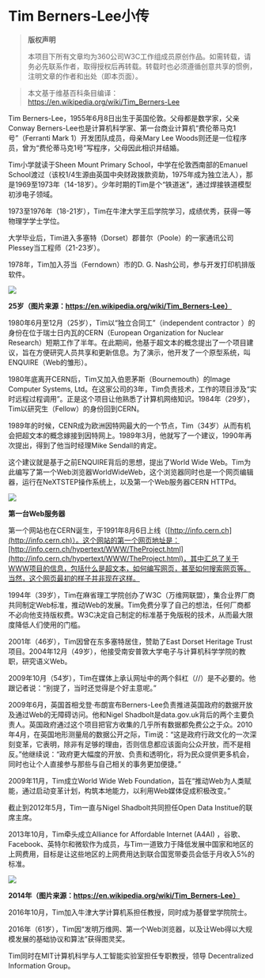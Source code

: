 # Tim Berners-Lee小传

> **版权声明**
> 
> 本项目下所有文章均为360公司W3C工作组成员原创作品。如需转载，请务必先联系作者，取得授权后再转载。转载时也必须遵循创意共享的惯例，注明文章的作者和出处（即本页面）。


> 本文基于维基百科条目编译：https://en.wikipedia.org/wiki/Tim_Berners-Lee

Tim Berners-Lee，1955年6月8日出生于英国伦敦。父母都是数学家，父亲Conway Berners-Lee也是计算机科学家、第一台商业计算机“费伦蒂马克1号”（Ferranti Mark 1）开发团队成员，母亲Mary Lee Woods则还是一位程序员，曾为“费伦蒂马克1号”写程序，父母因此相识并结婚。

Tim小学就读于Sheen Mount Primary School，中学在伦敦西南部的Emanuel School渡过（该校1/4生源由英国中央财政拨款资助，1975年成为独立法人），那是1969至1973年（14-18岁）。少年时期的Tim是个“铁道迷”，通过焊接铁道模型初涉电子领域。

1973至1976年（18-21岁），Tim在牛津大学王后学院学习，成绩优秀，获得一等物理学学士学位。

大学毕业后，Tim进入多塞特（Dorset）郡普尔（Poole）的一家通讯公司Plessey当工程师（21-23岁）。

1978年，Tim加入芬当（Ferndown）市的D. G. Nash公司，参与开发打印机排版软件。

![](https://p0.ssl.qhimg.com/t012d5da1eff530a641.png)

**25岁（图片来源：https://en.wikipedia.org/wiki/Tim_Berners-Lee）**

1980年6月至12月（25岁），Tim以“独立合同工”（independent contractor ）的身份在位于瑞士日内瓦的CERN（European Organization for Nuclear Research）短期工作了半年。在此期间，他基于超文本的概念提出了一个项目建议，旨在方便研究人员共享和更新信息。为了演示，他开发了一个原型系统，叫ENQUIRE（Web的雏形）。

1980年底离开CERN后，Tim又加入伯恩茅斯（Bournemouth）的Image Computer Systems, Ltd。在这家公司的3年，Tim负责技术，工作的项目涉及“实时远程过程调用”。正是这个项目让他熟悉了计算机网络知识。1984年（29岁），Tim以研究生（Fellow）的身份回到CERN。

1989年的时候，CENR成为欧洲因特网最大的一个节点，Tim（34岁）从而有机会把超文本的概念嫁接到因特网上。1989年3月，他就写了一个建议，1990年再次提出，得到了他当时经理Mike Sendall的肯定。

这个建议就是基于之前ENQUIRE背后的思想，提出了World Wide Web。Tim为此编写了第一个Web浏览器WorldWideWeb，这个浏览器同时也是一个网页编辑器，运行在NeXTSTEP操作系统上，以及第一个Web服务器CERN HTTPd。

![](https://p0.ssl.qhimg.com/t01b71409b5e7eac46f.png)

**第一台Web服务器**

第一个网站也在CERN诞生，于1991年8月6日上线（[http://info.cern.ch](http://info.cern.ch)）。这个网站的第一个网页地址是：[http://info.cern.ch/hypertext/WWW/TheProject.html](http://info.cern.ch/hypertext/WWW/TheProject.html)，其中汇总了关于WWW项目的信息，包括什么是超文本，如何编写网页，甚至如何搜索网页等。当然，这个网页最初的样子并非现在这样。

1994年（39岁），Tim在麻省理工学院创办了W3C（万维网联盟），集合业界厂商共同制定Web标准，推动Web的发展。Tim免费分享了自己的想法，任何厂商都不必向他支持版权费。W3C决定自己制定的标准基于免版税的技术，从而最大限度降低人们使用的门槛。

2001年（46岁），Tim因曾在东多塞特居住，赞助了East Dorset Heritage Trust项目。2004年12月（49岁），他接受南安普敦大学电子与计算机科学学院的教职，研究语义Web。

2009年10月（54岁），Tim在媒体上承认网址中的两个斜杠（//）是不必要的。他跟记者说：“别提了，当时还觉得是个好主意呢。”

2009年6月，英国首相戈登·布朗宣布Berners-Lee负责推进英国政府的数据开放及通过Web的无障碍访问。他和Nigel Shadbolt是data.gov.uk背后的两个主要负责人。英国政府通过这个项目把官方收集的几乎所有数据都免费公之于众。2010年4月，在英国地形测量局的数据公开之际，Tim说：“这是政府行政文化的一次深刻变革，它表明，除非有足够的理由，否则信息都应该面向公众开放，而不是相反。”他继续说：“政府更大幅度的开放、负责和透明化，将为民众提供更多机会，同时也让个人直接参与那些与自己相关的事务更加便捷。”

2009年11月，Tim成立World Wide Web Foundation，旨在“推动Web为人类赋能，通过启动变革计划，构筑本地能力，以利用Web媒体促成积极改变。”

截止到2012年5月，Tim一直与Nigel Shadbolt共同担任Open Data Institue的联席主席。

2013年10月，Tim牵头成立Alliance for Affordable Internet (A4AI) ，谷歌、Facebook、英特尔和微软作为成员，与Tim一道致力于降低发展中国家和地区的上网费用，目标是让这些地区的上网费用达到联合国宽带委员会低于月收入5%的标准。

![](https://p0.ssl.qhimg.com/t01445168324a5ede09.png)

**2014年（图片来源：https://en.wikipedia.org/wiki/Tim_Berners-Lee）**

2016年10月，Tim加入牛津大学计算机系担任教授，同时成为基督堂学院院士。

2016年（61岁），Tim因“发明万维网、第一个Web浏览器，以及让Web得以大规模发展的基础协议和算法”获得图灵奖。

Tim同时在MIT计算机科学与人工智能实验室担任专职教授，领导 Decentralized Information Group。